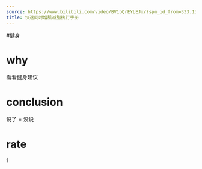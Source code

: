 ```yaml
---
source: https://www.bilibili.com/video/BV1bQrEYLEJx/?spm_id_from=333.1387.favlist.content.click&vd_source=549bde2564979641a5f0adbcfa529b0a
title: 快速同时增肌减脂执行手册
---
```


#健身 
# why
看看健身建议

# conclusion
说了 = 没说

# rate
1
